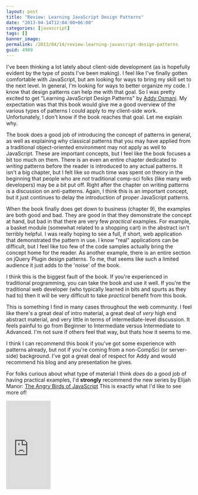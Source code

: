 ```yaml
---
layout: post
title: "Review: Learning JavaScript Design Patterns"
date: "2013-04-14T12:04:00+06:00"
categories: [javascript]
tags: []
banner_image: 
permalink: /2013/04/14/review-learning-javascript-design-patterns
guid: 4909
---
```


I've been thinking a lot lately about client-side development (as is hopefully evident by the type of posts I've been making). I feel like I've finally gotten comfortable with JavaScript, but am looking for ways to bring my skill set to the next level. In general, I'm looking for ways to better organize my code. I know that design patterns can help me with that goal. So I was pretty excited to get "Learning JavaScript Design Patterns" by <a href="http://addyosmani.com/blog/">Addy Osmani</a>. My expectation was that this book would give me a good overview of the various types of patterns I could apply to my client-side work. Unfortunately, I don't know if the book reaches that goal. Let me explain why.
<!--more-->
The book does a good job of introducing the concept of patterns in general, as well as explaining why classical patterns that you may have applied from a traditional object-oriented environment may not apply as well to JavaScript. These are important concepts, but I feel like the book focuses a bit too much on them. There is an even an entire chapter dedicated to <i>writing</i> patterns before the reader is introduced to any actual patterns. It isn't a big chapter, but I felt like so much time was spent on theory in the beginning that people who are <i>not</i> traditional comp-sci folks (like many web developers) may be a bit put off. Right after the chapter on writing patterns is a discussion on anti-patterns. Again, I think this is an important concept, but it just continues to delay the introduction of proper JavaScript patterns. 

When the book finally does get down to business (chapter 9), the examples are both good and bad. They are good in that they demonstrate the concept at hand, but bad in that there are very few <i>practical</i> examples. For example, a basket module (somewhat related to a shopping cart) in the abstract isn't terribly helpful. I was really hoping to see a full, if short, web application that demonstrated the pattern in use. I know "real" applications can be difficult, but I feel like too few of the code samples actually bring the concept home for the reader. As another example, there is an entire section on jQuery Plugin design patterns. To me, that seems like such a limited audience it just adds to the 'noise' of the book. 

I think this is the biggest fault of the book. If you're experienced in traditional programming, you can take the book and use it well. If you're the traditional web developer (who typically learned in bits and spurts as they had to) then it will be very difficult to take <i>practical</i> benefit from this book. 

This is something I find in many cases throughout the web community. I feel like there's a great deal of intro material, a great deal of <i>very</i> high end abstract material, and very little in terms of intermediate-level discussion. It feels painful to go from Beginner to Intermediate versus Intermediate to Advanced. I'm not sure if others feel that way, but thats how it seems to me.

I think I can recommend this book if you've got some experience with patterns already, but not if you're coming from a non-CompSci (or server-side) background. I've got a great deal of respect for Addy and would recommend his blog and any presentation he gives. 

For folks curious about what type of material I think <i>does</i> do a good job of having practical examples, I'd <strong>strongly</strong> recommend the new series by Elijah Manor: <a href="http://www.elijahmanor.com/2013/03/angry-birds-of-javascript-series.html">The Angry Birds of JavaScript</a> This is exactly what I'd like to see more of!

<iframe src="http://rcm-na.amazon-adsystem.com/e/cm?t=raymondcamden-20&o=1&p=8&l=as1&asins=1449331815&nou=1&ref=qf_sp_asin_til&fc1=000000&IS2=1&lt1=_top&m=amazon&lc1=0000FF&bc1=000000&bg1=FFFFFF&f=ifr" style="width:120px;height:240px;" scrolling="no" marginwidth="0" marginheight="0" frameborder="0"></iframe>